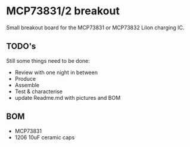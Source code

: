 # MCP73831/2 breakout
Small breakout board for the MCP73831 or MCP73832 LiIon charging IC.
## TODO's
Still some things need to be done:
* Review with one night in between
* Produce
* Assemble
* Test & characterise
* update Readme.md with pictures and BOM
## BOM
* MCP73831
* 1206 10uF ceramic caps
